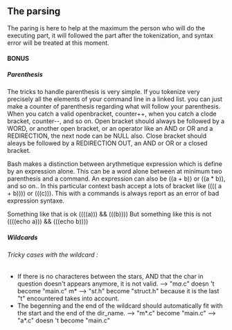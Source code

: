 ## The parsing

The paring is here to help at the maximum the person who will do the executing part, it will followed the part after the tokenization, and syntax error will be treated at this moment.

#### BONUS
##### Parenthesis

The tricks to handle parenthesis is very simple. 
If you tokenize very precisely all the elements of your command line in a linked list. you can just make a counter of parenthesis regarding what will follow your parenthesis.
When you catch a valid openbracket, counter++, when you catch a clode bracket, counter--, and so on.
Open bracket should always be followed by a WORD, or another open bracket, or an operator like an AND or OR and a REDIRECTION, the next node can be NULL also.
Close bracket should aleays be followed by a REDIRECTION OUT, an AND or OR or a closed bracket.

Bash makes a distinction between arythmetique expression which is define by an expression alone. This can be a word alone between at minimum two parenthesis and a command. An expression can also be ((a + b)) or ((a * b)), and so on.. 
In this particular context bash accept a lots of bracket like (((( a + b)))) or (((c))). This with a commands is always report as an error of bad expression syntaxe.

Something like that is ok ((((a))) && (((b))))
But something like this is not ((((echo a))) && (((echo b))))

##### Wildcards

###### Tricky cases with the wildcard :
- If there is no characteres between the stars, AND that the char in question doesn't appears anymore, it is not valid.
--> "m*a*.c" doesn 't become "main.c" m*
--> "s*t*.h" become "struct.h" because it is the last "t" encountered takes into account.
- The begenning and the end of the wildcard should automatically fit with the start and the end of the dir_name.
--> "m*.c" become "main.c"
--> "a*.c" doesn 't become "main.c"
